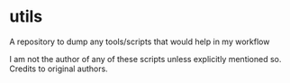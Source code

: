 # utils
A repository to dump any tools/scripts that would help in my workflow

I am not the author of any of these scripts unless explicitly mentioned so. Credits to original authors.
